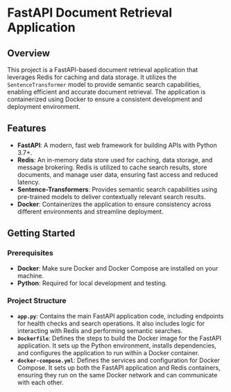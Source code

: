 # FastAPI Document Retrieval Application

## Overview

This project is a FastAPI-based document retrieval application that leverages Redis for caching and data storage. It utilizes the `SentenceTransformer` model to provide semantic search capabilities, enabling efficient and accurate document retrieval. The application is containerized using Docker to ensure a consistent development and deployment environment.

## Features

- **FastAPI**: A modern, fast web framework for building APIs with Python 3.7+.
- **Redis**: An in-memory data store used for caching, data storage, and message brokering. Redis is utilized to cache search results, store documents, and manage user data, ensuring fast access and reduced latency.
- **Sentence-Transformers**: Provides semantic search capabilities using pre-trained models to deliver contextually relevant search results.
- **Docker**: Containerizes the application to ensure consistency across different environments and streamline deployment.

## Getting Started

### Prerequisites

- **Docker**: Make sure Docker and Docker Compose are installed on your machine.
- **Python**: Required for local development and testing.

### Project Structure

- **`app.py`**: Contains the main FastAPI application code, including endpoints for health checks and search operations. It also includes logic for interacting with Redis and performing semantic searches.
- **`Dockerfile`**: Defines the steps to build the Docker image for the FastAPI application. It sets up the Python environment, installs dependencies, and configures the application to run within a Docker container.
- **`docker-compose.yml`**: Defines the services and configuration for Docker Compose. It sets up both the FastAPI application and Redis containers, ensuring they run on the same Docker network and can communicate with each other.
